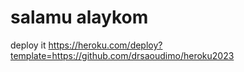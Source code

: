 # salamu alaykom
deploy it
https://heroku.com/deploy?template=https://github.com/drsaoudimo/heroku2023
